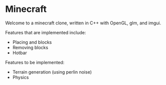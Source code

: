 # Minecraft
Welcome to a minecraft clone, written in C++ with OpenGL, glm, and imgui.

Features that are implemented include:
- Placing and blocks
- Removing blocks
- Hotbar

Features to be implemented:
- Terrain generation (using perlin noise)
- Physics
